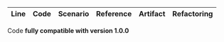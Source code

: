 | Line | Code | Scenario | Reference | Artifact | Refactoring |  
| :--: | :--- | :------- | :-------: | :------- | :---------- |  

Code **fully compatible with version 1.0.0**